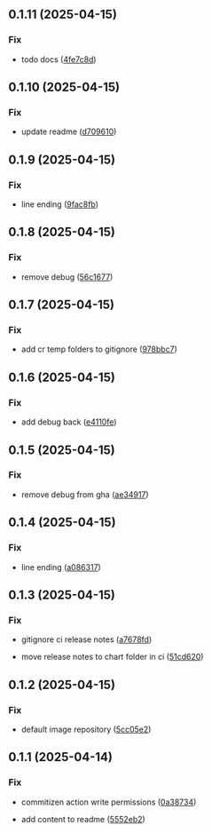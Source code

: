 ## 0.1.11 (2025-04-15)

### Fix

- todo docs ([4fe7c8d](https://github.com/hematoscope/job-template-run/commit/4fe7c8d1f1e302c162f878f026fecf5b807f4556))

## 0.1.10 (2025-04-15)

### Fix

- update readme ([d709610](https://github.com/hematoscope/job-template-run/commit/d7096108ff010c9aa592b949a84d7f6204b4ca9a))

## 0.1.9 (2025-04-15)

### Fix

- line ending ([9fac8fb](https://github.com/hematoscope/job-template-run/commit/9fac8fb66acd4dc9062eab9ce9f0d830668ac207))

## 0.1.8 (2025-04-15)

### Fix

- remove debug ([56c1677](https://github.com/hematoscope/job-template-run/commit/56c167739f002e5867740895bdcd90448a84d8a7))

## 0.1.7 (2025-04-15)

### Fix

- add cr temp folders to gitignore ([978bbc7](https://github.com/hematoscope/job-template-run/commit/978bbc7a60d8ab91c45df76d1bd2f501b67c27ff))

## 0.1.6 (2025-04-15)

### Fix

- add debug back ([e4110fe](https://github.com/hematoscope/job-template-run/commit/e4110feef5205d92606a57b36fc2d97560428112))

## 0.1.5 (2025-04-15)

### Fix

- remove debug from gha ([ae34917](https://github.com/hematoscope/job-template-run/commit/ae34917dd72ed0bec0e43ee79ae74bb3c0dab06f))

## 0.1.4 (2025-04-15)

### Fix

- line ending ([a086317](https://github.com/hematoscope/job-template-run/commit/a086317fe311b51f713632bf0e011ba092efa591))

## 0.1.3 (2025-04-15)

### Fix

- gitignore ci release notes ([a7678fd](https://github.com/hematoscope/job-template-run/commit/a7678fd85148f6267243352e1982274b199b5824))

- move release notes to chart folder in ci ([51cd620](https://github.com/hematoscope/job-template-run/commit/51cd620f69b47175f429dc09279b9d3560474a40))

## 0.1.2 (2025-04-15)

### Fix

- default image repository ([5cc05e2](https://github.com/hematoscope/job-template-run/commit/5cc05e2e1d3f60a2c38371d14af6886e57848ccd))

## 0.1.1 (2025-04-14)

### Fix

- commitizen action write permissions ([0a38734](https://github.com/hematoscope/job-template-run/commit/0a38734ce3f9f98eb13766d59f893edafd4ffb8a))

- add content to readme ([5552eb2](https://github.com/hematoscope/job-template-run/commit/5552eb273bbefe5febd30f4f167900b24dadf060))
